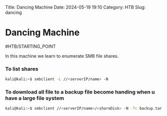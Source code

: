 Title: Dancing Machine
Date: 2024-05-19 19:10 
Category: HTB
Slug: dancing

# Dancing Machine
#HTB/STARTING_POINT


In this machine we learn to enumerate SMB file shares.

### To list shares 

```sh
kali@kali:~$ smbclient -L //<serverIP/name> -N
```

### To download all file to a backup file become handing when u have a large file system

```sh
kali@kali:~$ smbclient //<serverIP/name>/<shareDisk> -N -Tc backup.tar
```

